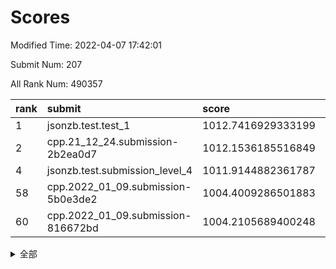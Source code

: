 # Scores

Modified Time: 2022-04-07 17:42:01

Submit Num: 207

All Rank Num: 490357

| rank |               submit               |       score        |       sigma        | pk_num |
| :--- | :--------------------------------- | :----------------- | :----------------- | :----- |
| 1    | jsonzb.test.test_1                 | 1012.7416929333199 | 0.8048922343571132 | 9478   |
| 2    | cpp.21_12_24.submission-2b2ea0d7   | 1012.1536185516849 | 0.7944432540688016 | 9475   |
| 4    | jsonzb.test.submission_level_4     | 1011.9144882361787 | 0.7921523397464488 | 9481   |
| 58   | cpp.2022_01_09.submission-5b0e3de2 | 1004.4009286501883 | 0.7267536097888359 | 9473   |
| 60   | cpp.2022_01_09.submission-816672bd | 1004.2105689400248 | 0.7186214385889962 | 9475   |


<details>
<summary>全部</summary>

| rank |                 submit                 |       score        |       sigma        | pk_num |
| :--- | :------------------------------------- | :----------------- | :----------------- | :----- |
| 1    | jsonzb.test.test_1                     | 1012.7416929333199 | 0.8048922343571132 | 9478   |
| 2    | cpp.21_12_24.submission-2b2ea0d7       | 1012.1536185516849 | 0.7944432540688016 | 9475   |
| 3    | gobigger.level_3.submission_level_3_17 | 1011.9186558766969 | 0.7704497354370533 | 9477   |
| 4    | jsonzb.test.submission_level_4         | 1011.9144882361787 | 0.7921523397464488 | 9481   |
| 5    | gobigger.level_3.submission_level_3_41 | 1011.3706700359372 | 0.7882276626165656 | 9475   |
| 6    | gobigger.level_3.submission_level_3_45 | 1011.2097324164255 | 0.7671176858726219 | 9473   |
| 7    | gobigger.level_3.submission_level_3_23 | 1011.0926901134561 | 0.775919734895823  | 9474   |
| 8    | gobigger.level_3.submission_level_3_25 | 1010.9249103935763 | 0.7712601902225564 | 9474   |
| 9    | gobigger.level_3.submission_level_3_8  | 1010.8675242484003 | 0.7648384790204305 | 9476   |
| 10   | gobigger.level_3.submission_level_3_36 | 1010.8664568502652 | 0.7711838144453906 | 9473   |
| 11   | gobigger.level_3.submission_level_3_35 | 1010.8600406129461 | 0.760629226006495  | 9479   |
| 12   | gobigger.level_3.submission_level_3_3  | 1010.853976569109  | 0.7534971813779521 | 9474   |
| 13   | gobigger.level_3.submission_level_3_10 | 1010.6503689790001 | 0.751969469724163  | 9470   |
| 14   | gobigger.level_3.submission_level_3_12 | 1010.584728190984  | 0.7588346744289759 | 9479   |
| 15   | gobigger.level_3.submission_level_3_30 | 1010.5272561086514 | 0.7616638365868731 | 9478   |
| 16   | gobigger.level_3.submission_level_3_48 | 1010.4982433518109 | 0.7687202822321872 | 9473   |
| 17   | gobigger.level_3.submission_level_3_14 | 1010.4516938794324 | 0.7643176057792742 | 9478   |
| 18   | gobigger.level_3.submission_level_3_15 | 1010.402914579561  | 0.7703368602917499 | 9474   |
| 19   | gobigger.level_3.submission_level_3_39 | 1010.3448856403564 | 0.7690045910799707 | 9481   |
| 20   | gobigger.level_3.submission_level_3_49 | 1010.24513551512   | 0.7642660341779085 | 9478   |
| 21   | gobigger.level_3.submission_level_3_43 | 1010.2222989060655 | 0.7649960580118073 | 9474   |
| 22   | gobigger.level_3.submission_level_3_40 | 1010.1398157235968 | 0.7406328361533127 | 9479   |
| 23   | gobigger.level_3.submission_level_3_27 | 1010.1388016817342 | 0.7612974974472478 | 9476   |
| 24   | gobigger.level_3.submission_level_3_32 | 1010.0499615903584 | 0.7680619409197524 | 9475   |
| 25   | gobigger.level_3.submission_level_3_29 | 1009.9073090362511 | 0.7496300644054835 | 9464   |
| 26   | gobigger.level_3.submission_level_3_47 | 1009.8306323520353 | 0.7482966674182889 | 9473   |
| 27   | gobigger.level_3.submission_level_3_26 | 1009.8044096909821 | 0.7665938938235562 | 9476   |
| 28   | gobigger.level_3.submission_level_3_5  | 1009.8043878237365 | 0.7631692157956707 | 9475   |
| 29   | gobigger.level_3.submission_level_3_21 | 1009.7693263835267 | 0.7831357436815429 | 9474   |
| 30   | gobigger.level_3.submission_level_3_13 | 1009.7452582742579 | 0.7611756429926458 | 9477   |
| 31   | gobigger.level_3.submission_level_3_11 | 1009.7235612584601 | 0.7491207008945822 | 9478   |
| 32   | gobigger.level_3.submission_level_3_18 | 1009.5623397297064 | 0.7354195049048989 | 9479   |
| 33   | gobigger.level_3.submission_level_3_37 | 1009.5105785694859 | 0.7674084224953682 | 9474   |
| 34   | gobigger.level_3.submission_level_3_16 | 1009.4970577412371 | 0.759219823950134  | 9476   |
| 35   | gobigger.level_3.submission_level_3_46 | 1009.4901065294832 | 0.75062150605108   | 9476   |
| 36   | gobigger.level_3.submission_level_3_44 | 1009.4523567512141 | 0.7572649399092638 | 9476   |
| 37   | gobigger.level_3.submission_level_3_4  | 1009.4087230884135 | 0.7470316794292534 | 9475   |
| 38   | gobigger.level_3.submission_level_3_9  | 1009.3888858001723 | 0.7495620432093351 | 9473   |
| 39   | gobigger.level_3.submission_level_3_22 | 1009.3795076313816 | 0.7564938476353188 | 9481   |
| 40   | gobigger.level_3.submission_level_3_2  | 1009.3546867823624 | 0.7322764595782285 | 9473   |
| 41   | gobigger.level_3.submission_level_3_6  | 1009.3273811159276 | 0.7682882968811713 | 9476   |
| 42   | gobigger.level_3.submission_level_3_38 | 1009.2179303290908 | 0.7488134358307125 | 9476   |
| 43   | gobigger.level_3.submission_level_3_24 | 1009.2056290526928 | 0.7424106970132173 | 9477   |
| 44   | gobigger.level_3.submission_level_3_19 | 1009.1489207215377 | 0.7631322609294413 | 9476   |
| 45   | gobigger.level_3.submission_level_3_28 | 1009.058070769476  | 0.7275367223145216 | 9479   |
| 46   | gobigger.level_3.submission_level_3_20 | 1008.960209151298  | 0.760068140636138  | 9478   |
| 47   | gobigger.level_3.submission_level_3_33 | 1008.8790561703831 | 0.738899079366165  | 9482   |
| 48   | gobigger.level_3.submission_level_3_42 | 1008.8619413482294 | 0.7321375557848192 | 9475   |
| 49   | gobigger.level_3.submission_level_3_7  | 1008.6494032190076 | 0.7479222568158684 | 9474   |
| 50   | gobigger.level_3.submission_level_3_31 | 1008.6180272089337 | 0.7534089004462569 | 9479   |
| 51   | gobigger.level_3.submission_level_3_0  | 1008.4492195807435 | 0.750433976245872  | 9471   |
| 52   | gobigger.level_3.submission_level_3_1  | 1008.0977604216412 | 0.7276909288370838 | 9477   |
| 53   | gobigger.level_3.submission_level_3_34 | 1007.9435196295661 | 0.7497621863231124 | 9469   |
| 54   | gobigger.level_1.submission_level_1_45 | 1005.2928069139515 | 0.731882676786213  | 9476   |
| 55   | gobigger.level_1.submission_level_1_25 | 1004.8270910082034 | 0.7084984986779693 | 9475   |
| 56   | gobigger.level_1.submission_level_1_43 | 1004.6703960295936 | 0.7035942857747525 | 9479   |
| 57   | gobigger.level_1.submission_level_1_18 | 1004.630879114231  | 0.7297381511149438 | 9480   |
| 58   | cpp.2022_01_09.submission-5b0e3de2     | 1004.4009286501883 | 0.7267536097888359 | 9473   |
| 59   | gobigger.level_1.submission_level_1_38 | 1004.2578519641011 | 0.7169824936938815 | 9470   |
| 60   | cpp.2022_01_09.submission-816672bd     | 1004.2105689400248 | 0.7186214385889962 | 9475   |
| 61   | gobigger.level_1.submission_level_1_49 | 1004.1650714063488 | 0.7236122054378035 | 9477   |
| 62   | gobigger.level_1.submission_level_1_16 | 1004.1101065286783 | 0.7078578872906195 | 9480   |
| 63   | gobigger.level_1.submission_level_1_35 | 1003.9619364349602 | 0.7149187344468261 | 9476   |
| 64   | gobigger.level_1.submission_level_1_48 | 1003.9593304564623 | 0.7114831025924443 | 9477   |
| 65   | gobigger.level_1.submission_level_1_27 | 1003.9529850422508 | 0.7133076943170621 | 9477   |
| 66   | gobigger.level_1.submission_level_1_10 | 1003.8078014447344 | 0.713377361283614  | 9479   |
| 67   | gobigger.level_1.submission_level_1_29 | 1003.7959095474963 | 0.7190981234505868 | 9482   |
| 68   | gobigger.level_1.submission_level_1_20 | 1003.7845914015703 | 0.7127970584811539 | 9473   |
| 69   | gobigger.level_1.submission_level_1_23 | 1003.7525453116482 | 0.7242809986437763 | 9481   |
| 70   | gobigger.level_1.submission_level_1_28 | 1003.6808286018879 | 0.7166261449723453 | 9480   |
| 71   | gobigger.level_1.submission_level_1_9  | 1003.6535638183688 | 0.7060534176602112 | 9481   |
| 72   | gobigger.level_1.submission_level_1_6  | 1003.5588329074084 | 0.716906001885218  | 9476   |
| 73   | gobigger.level_1.submission_level_1_17 | 1003.4544258518588 | 0.7152671881031937 | 9474   |
| 74   | gobigger.level_1.submission_level_1_39 | 1003.402150262901  | 0.7210392324728143 | 9473   |
| 75   | gobigger.level_1.submission_level_1_1  | 1003.3823105340052 | 0.7238685006191193 | 9475   |
| 76   | gobigger.level_1.submission_level_1_7  | 1003.3574478909846 | 0.7242918019638771 | 9476   |
| 77   | gobigger.level_1.submission_level_1_11 | 1003.3184400508213 | 0.7085407239781538 | 9473   |
| 78   | gobigger.level_1.submission_level_1_2  | 1003.225775551113  | 0.703572281148517  | 9476   |
| 79   | gobigger.level_1.submission_level_1_19 | 1003.2066343996186 | 0.7124409404423312 | 9475   |
| 80   | gobigger.level_1.submission_level_1_36 | 1003.1369646491563 | 0.7024890644608314 | 9475   |
| 81   | gobigger.level_1.submission_level_1_30 | 1003.1336142776144 | 0.720444261700942  | 9470   |
| 82   | gobigger.level_1.submission_level_1_33 | 1003.1162972315558 | 0.7225220478956177 | 9477   |
| 83   | gobigger.level_1.submission_level_1_40 | 1003.070102380629  | 0.7123757860767302 | 9473   |
| 84   | gobigger.level_1.submission_level_1_8  | 1003.0448103089768 | 0.7146857846665506 | 9472   |
| 85   | gobigger.level_1.submission_level_1_14 | 1002.9639315331661 | 0.7185986276348933 | 9479   |
| 86   | gobigger.level_1.submission_level_1_41 | 1002.8960191651523 | 0.7190816760118727 | 9477   |
| 87   | gobigger.level_1.submission_level_1_15 | 1002.8635684095357 | 0.7056965785578394 | 9482   |
| 88   | gobigger.level_1.submission_level_1_44 | 1002.85854515145   | 0.7130425547377288 | 9479   |
| 89   | gobigger.level_1.submission_level_1_5  | 1002.8140627072756 | 0.7122967924228241 | 9476   |
| 90   | gobigger.level_1.submission_level_1_34 | 1002.797573732847  | 0.7119753307287384 | 9476   |
| 91   | gobigger.level_1.submission_level_1_37 | 1002.7949990743818 | 0.7096492886514996 | 9471   |
| 92   | gobigger.level_1.submission_level_1_24 | 1002.7947605003295 | 0.7098737078327098 | 9475   |
| 93   | gobigger.level_1.submission_level_1_46 | 1002.6605259189587 | 0.7174154050810153 | 9474   |
| 94   | gobigger.level_1.submission_level_1_22 | 1002.657938331474  | 0.7099577010802502 | 9474   |
| 95   | gobigger.level_1.submission_level_1_26 | 1002.6491417501653 | 0.7207208377890924 | 9471   |
| 96   | gobigger.level_1.submission_level_1_31 | 1002.5979106679551 | 0.7100366576529927 | 9479   |
| 97   | gobigger.level_1.submission_level_1_21 | 1002.5943734356982 | 0.7120818020149227 | 9476   |
| 98   | gobigger.level_1.submission_level_1_12 | 1002.4975117956891 | 0.7211241943282337 | 9470   |
| 99   | gobigger.level_1.submission_level_1_0  | 1002.3744349109884 | 0.7108472412496483 | 9476   |
| 100  | gobigger.level_1.submission_level_1_42 | 1002.3244980153381 | 0.7187520635303029 | 9474   |
| 101  | gobigger.level_1.submission_level_1_3  | 1002.3185618550543 | 0.7071491989596357 | 9482   |
| 102  | gobigger.level_1.submission_level_1_32 | 1002.1561554936235 | 0.7108052512071734 | 9472   |
| 103  | gobigger.level_1.submission_level_1_47 | 1001.9427647071991 | 0.7097833299460493 | 9475   |
| 104  | gobigger.level_1.submission_level_1_13 | 1001.917865357682  | 0.7099484240117098 | 9478   |
| 105  | gobigger.level_1.submission_level_1_4  | 1001.8695673068341 | 0.7171205279347764 | 9474   |
| 106  | gobigger.random.submission_random_20   | 997.3206218090659  | 0.7140036250927092 | 9475   |
| 107  | gobigger.random.submission_random_8    | 997.2582113865186  | 0.7025404681988884 | 9475   |
| 108  | gobigger.random.submission_random_22   | 997.1143475980982  | 0.7111220460485442 | 9474   |
| 109  | gobigger.random.submission_random_33   | 997.0604781864628  | 0.7118057738900643 | 9478   |
| 110  | gobigger.random.submission_random_18   | 996.9992503666042  | 0.7035793509227891 | 9476   |
| 111  | gobigger.random.submission_random_3    | 996.9845685106493  | 0.7086471504128407 | 9475   |
| 112  | gobigger.random.submission_random_38   | 996.9105995392297  | 0.7168157039289311 | 9478   |
| 113  | gobigger.random.submission_random_29   | 996.9041063415914  | 0.7133209628303921 | 9475   |
| 114  | gobigger.random.submission_random_39   | 996.850407170079   | 0.7110079420926084 | 9474   |
| 115  | gobigger.random.submission_random_17   | 996.8002339994525  | 0.7052834524222564 | 9474   |
| 116  | gobigger.random.submission_random_37   | 996.7963132372906  | 0.7050436964005037 | 9477   |
| 117  | gobigger.random.submission_random_23   | 996.7784116210327  | 0.7105416475569103 | 9476   |
| 118  | gobigger.random.submission_random_27   | 996.7660560954363  | 0.7084385003289654 | 9477   |
| 119  | gobigger.random.submission_random_4    | 996.7613126697638  | 0.7078138856985491 | 9480   |
| 120  | gobigger.random.submission_random_12   | 996.6738057609587  | 0.7087334051719192 | 9474   |
| 121  | gobigger.random.submission_random_21   | 996.6068715895185  | 0.7038358229966946 | 9471   |
| 122  | gobigger.random.submission_random_2    | 996.5818314789782  | 0.7000356036141744 | 9475   |
| 123  | gobigger.random.submission_random_43   | 996.547884577472   | 0.7161876471526757 | 9476   |
| 124  | gobigger.random.submission_random_36   | 996.4740211660169  | 0.7144388086443365 | 9479   |
| 125  | gobigger.random.submission_random_10   | 996.369505737359   | 0.7124061667847879 | 9480   |
| 126  | gobigger.random.submission_random_16   | 996.3443468858001  | 0.7162491181987204 | 9474   |
| 127  | gobigger.random.submission_random_14   | 996.3247981462515  | 0.6980244530938848 | 9475   |
| 128  | gobigger.random.submission_random_48   | 996.3031424137057  | 0.7086023083728368 | 9479   |
| 129  | gobigger.random.submission_random_0    | 996.2619036666209  | 0.701999608485326  | 9474   |
| 130  | gobigger.random.submission_random_25   | 996.2156864045445  | 0.7099470445739041 | 9470   |
| 131  | gobigger.random.submission_random_5    | 996.1521546562311  | 0.7137377191238046 | 9478   |
| 132  | gobigger.random.submission_random_24   | 996.0875843209169  | 0.7235802006555971 | 9475   |
| 133  | gobigger.random.submission_random_28   | 996.0490948244574  | 0.7186983883904958 | 9476   |
| 134  | gobigger.random.submission_random_15   | 996.0051924790979  | 0.7052414233276814 | 9476   |
| 135  | gobigger.random.submission_random_45   | 995.9380171034747  | 0.7151766022296612 | 9473   |
| 136  | gobigger.random.submission_random_49   | 995.8799350294843  | 0.7142811908359004 | 9477   |
| 137  | gobigger.random.submission_random_11   | 995.875457601762   | 0.7018584144544188 | 9471   |
| 138  | gobigger.random.submission_random_40   | 995.8743328982147  | 0.7053497413664092 | 9476   |
| 139  | gobigger.random.submission_random_35   | 995.8178337331159  | 0.7221748667264167 | 9477   |
| 140  | gobigger.random.submission_random_47   | 995.8169562317555  | 0.7124052014603723 | 9471   |
| 141  | gobigger.random.submission_random_32   | 995.8070515485907  | 0.7196326326378849 | 9473   |
| 142  | gobigger.random.submission_random_44   | 995.74067858293    | 0.7131415699824608 | 9474   |
| 143  | gobigger.random.submission_random_26   | 995.7179392018346  | 0.7212527532296792 | 9480   |
| 144  | gobigger.random.submission_random_7    | 995.5544534245911  | 0.7223565351771106 | 9474   |
| 145  | gobigger.random.submission_random_34   | 995.5152631914875  | 0.7155607946683983 | 9478   |
| 146  | gobigger.random.submission_random_46   | 995.4383754148191  | 0.7110934478858705 | 9474   |
| 147  | gobigger.random.submission_random_9    | 995.3521900651532  | 0.7191568128770244 | 9474   |
| 148  | gobigger.random.submission_random_31   | 995.3232478590152  | 0.7046384601494357 | 9476   |
| 149  | gobigger.random.submission_random_30   | 995.1887428547795  | 0.7158187207033476 | 9474   |
| 150  | gobigger.random.submission_random_42   | 995.1834921498489  | 0.7216400320426651 | 9473   |
| 151  | gobigger.random.submission_random_6    | 995.1460968425558  | 0.7022534701284036 | 9477   |
| 152  | gobigger.random.submission_random_41   | 995.1109254610562  | 0.7043896430473011 | 9479   |
| 153  | gobigger.random.submission_random_13   | 994.939237268392   | 0.7315263345129702 | 9474   |
| 154  | gobigger.random.submission_random_1    | 994.8337600674776  | 0.7155428760876857 | 9475   |
| 155  | gobigger.random.submission_random_19   | 994.8164242888708  | 0.7205047690253579 | 9477   |
| 156  | gobigger.level_2.submission_level_2_25 | 994.7623676012582  | 0.7417244821799253 | 9475   |
| 157  | gobigger.level_2.submission_level_2_1  | 994.1423568993248  | 0.7328856412864287 | 9475   |
| 158  | gobigger.level_2.submission_level_2_24 | 993.998682851595   | 0.7301949493420294 | 9478   |
| 159  | gobigger.level_2.submission_level_2_22 | 993.9478358354582  | 0.7304176476146149 | 9475   |
| 160  | gobigger.level_2.submission_level_2_40 | 993.7767686195846  | 0.7358724133567676 | 9474   |
| 161  | gobigger.level_2.submission_level_2_11 | 993.5391808286076  | 0.743152388513228  | 9476   |
| 162  | gobigger.level_2.submission_level_2_23 | 993.281079549086   | 0.738361714924173  | 9477   |
| 163  | gobigger.level_2.submission_level_2_44 | 993.103409990117   | 0.7342116253053285 | 9474   |
| 164  | gobigger.level_2.submission_level_2_33 | 993.0623792104017  | 0.7243855298559072 | 9471   |
| 165  | gobigger.level_2.submission_level_2_42 | 992.9385705346012  | 0.7298691960722907 | 9475   |
| 166  | gobigger.level_2.submission_level_2_7  | 992.925148316169   | 0.7343884772398667 | 9474   |
| 167  | gobigger.level_2.submission_level_2_39 | 992.8948148775377  | 0.7316761515862544 | 9477   |
| 168  | gobigger.level_2.submission_level_2_12 | 992.868770481272   | 0.7307868189690876 | 9475   |
| 169  | gobigger.level_2.submission_level_2_15 | 992.8632653214431  | 0.7431583664770002 | 9474   |
| 170  | gobigger.level_2.submission_level_2_16 | 992.8206682302316  | 0.7460547036564316 | 9474   |
| 171  | gobigger.level_2.submission_level_2_34 | 992.6723945884125  | 0.7381006844515451 | 9477   |
| 172  | gobigger.level_2.submission_level_2_9  | 992.6564231398334  | 0.743535623271151  | 9474   |
| 173  | gobigger.level_2.submission_level_2_31 | 992.6553004002462  | 0.7411232012506083 | 9477   |
| 174  | gobigger.level_2.submission_level_2_13 | 992.6181890677116  | 0.7398418893890274 | 9473   |
| 175  | gobigger.level_2.submission_level_2_35 | 992.492674960665   | 0.742471706428933  | 9480   |
| 176  | gobigger.level_2.submission_level_2_14 | 992.483871275354   | 0.7611729499997476 | 9479   |
| 177  | gobigger.level_2.submission_level_2_4  | 992.4345256629152  | 0.7545756733099374 | 9472   |
| 178  | gobigger.level_2.submission_level_2_38 | 992.4251444898503  | 0.754309425298803  | 9474   |
| 179  | gobigger.level_2.submission_level_2_27 | 992.3340589957553  | 0.755847126262599  | 9475   |
| 180  | gobigger.level_2.submission_level_2_20 | 992.3224897565541  | 0.7599134272932848 | 9475   |
| 181  | gobigger.level_2.submission_level_2_30 | 992.3189247850919  | 0.7401006741837804 | 9478   |
| 182  | gobigger.level_2.submission_level_2_49 | 992.3032064484682  | 0.7414320338626929 | 9474   |
| 183  | gobigger.level_2.submission_level_2_3  | 992.2786100551102  | 0.78044324504702   | 9475   |
| 184  | gobigger.level_2.submission_level_2_5  | 992.2375199667866  | 0.7454704054844637 | 9471   |
| 185  | gobigger.level_2.submission_level_2_19 | 992.1360449608841  | 0.7510787952784718 | 9476   |
| 186  | gobigger.level_2.submission_level_2_45 | 991.9805919095675  | 0.7230065761064827 | 9479   |
| 187  | gobigger.level_2.submission_level_2_26 | 991.9173786580345  | 0.7598571119029485 | 9476   |
| 188  | gobigger.level_2.submission_level_2_21 | 991.9136476467016  | 0.733657936938126  | 9475   |
| 189  | gobigger.level_2.submission_level_2_28 | 991.8898039769497  | 0.7418390147999001 | 9478   |
| 190  | gobigger.level_2.submission_level_2_47 | 991.8113443731128  | 0.7636440297750535 | 9473   |
| 191  | gobigger.level_2.submission_level_2_18 | 991.7990157824555  | 0.7392551399389455 | 9476   |
| 192  | gobigger.level_2.submission_level_2_43 | 991.7384753718029  | 0.7377878713383658 | 9472   |
| 193  | gobigger.level_2.submission_level_2_46 | 991.6808103617235  | 0.7628885068795613 | 9478   |
| 194  | gobigger.level_2.submission_level_2_17 | 991.558031785021   | 0.7423466545464321 | 9477   |
| 195  | gobigger.level_2.submission_level_2_2  | 991.4792804808166  | 0.7719781035339418 | 9477   |
| 196  | gobigger.level_2.submission_level_2_0  | 991.3815225620922  | 0.7503533347138195 | 9472   |
| 197  | gobigger.level_2.submission_level_2_29 | 991.3563902186261  | 0.7387161329393059 | 9472   |
| 198  | gobigger.level_2.submission_level_2_6  | 991.1406384748099  | 0.7638184888430465 | 9474   |
| 199  | gobigger.level_2.submission_level_2_41 | 991.1396291158519  | 0.7566489064492431 | 9478   |
| 200  | gobigger.level_2.submission_level_2_8  | 991.0135992993845  | 0.7633227306447532 | 9468   |
| 201  | gobigger.level_2.submission_level_2_10 | 990.9832459787376  | 0.7602378838203688 | 9471   |
| 202  | gobigger.level_2.submission_level_2_48 | 990.8706825336765  | 0.7773643719389645 | 9473   |
| 203  | gobigger.level_2.submission_level_2_37 | 990.8488799485737  | 0.7566757582310634 | 9472   |
| 204  | gobigger.level_2.submission_level_2_36 | 990.4058181257907  | 0.7687591734057049 | 9473   |
| 205  | gobigger.level_2.submission_level_2_32 | 990.3613960168282  | 0.7596024168437024 | 9475   |
| 206  | gobigger.none.submission_none_0        | 978.2269804931782  | 1.2977283545727598 | 9477   |
| 207  | gobigger.none.submission_none_1        | 975.6028065571685  | 1.5602088588158742 | 9479   |

</details>